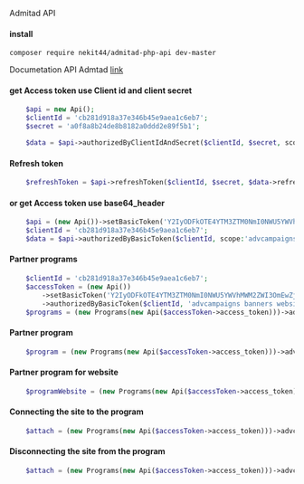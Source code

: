 Admitad API

#### install
```
composer require nekit44/admitad-php-api dev-master
```

Documetation API Admtad [link](https://developers.admitad.com/hc/ru/articles/7981317512337)

#### get Access token use Client id and client secret
```php
    $api = new Api();
    $clientId = 'cb281d918a37e346b45e9aea1c6eb7';
    $secret = 'a0f8a8b24de8b8182a0ddd2e89f5b1';

    $data = $api->authorizedByClientIdAndSecret($clientId, $secret, scope:'advcampaigns banners websites');
```
#### Refresh token
```php
    $refreshToken = $api->refreshToken($clientId, $secret, $data->refresh_token);
```
#### or get Access token use base64_header
```php
    $api = (new Api())->setBasicToken('Y2IyODFkOTE4YTM3ZTM0NmI0NWU5YWVhMWM2ZWI3OmEwZjhhOGIyNGRlOGI4MTgyYTBkZGQyZTg5ZjViMQ==');
    $clientId = 'cb281d918a37e346b45e9aea1c6eb7';
    $data = $api->authorizedByBasicToken($clientId, scope:'advcampaigns banners websites');
```

#### Partner programs
```php
    $clientId = 'cb281d918a37e346b45e9aea1c6eb7';
    $accessToken = (new Api())
        ->setBasicToken('Y2IyODFkOTE4YTM3ZTM0NmI0NWU5YWVhMWM2ZWI3OmEwZjhhOGIyNGRlOGI4MTgyYTBkZGQyZTg5ZjViMQ==')
        ->authorizedByBasicToken($clientId, 'advcampaigns banners websites');
    $programs = (new Programs(new Api($accessToken->access_token)))->advcampaigns();
```
#### Partner program
```php
    $program = (new Programs(new Api($accessToken->access_token)))->advcampaigns(id: 92, params: ['language' => Language::ES]);
```
#### Partner program for website
```php
    $programWebsite = (new Programs(new Api($accessToken->access_token)))->advcampaignsWebsite(1);
```
#### Connecting the site to the program
```php
    $attach = (new Programs(new Api($accessToken->access_token)))->advcampaignsAttach(siteId: 1, partnerProgramId: 1);
```
#### Disconnecting the site from the program
```php
    $attach = (new Programs(new Api($accessToken->access_token)))->advcampaignsDetach(siteId: 1, partnerProgramId: 1);
```